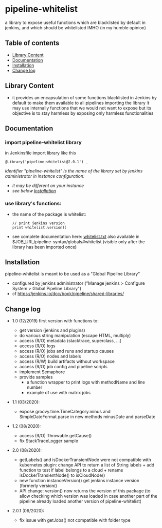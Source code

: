 # pipeline-whitelist
a library to expose useful functions which are blacklisted by default in jenkins, and which should be whitelisted IMHO (in my humble opinion)

## Table of contents
- [Library Content](#content)
- [Documentation](#documentation)
- [Installation](#installation)
- [Change log](#changelog)


## Library Content <a name="content"></a>
- it provides an encapsulation of some functions blacklisted in Jenkins by default to make them available to all pipelines importing the library
  It may use internally functions that we would not want to expose but its objective is to stay harmless by exposing only harmless functionalities

## Documentation <a name="documentation"></a>

### import pipeline-whitelist library
in Jenkinsfile import library like this
```
@Library('pipeline-whitelist@2.0.1') _
```
_identifier "pipeline-whitelist" is the name of the library set by jenkins administrator in instance configuration:_
* _it may be different on your instance_
* _see below [Installation](#installation)_

### use library's functions:
- the name of the package is whitelist:
  ```
  // print jenkins version
  print whitelist.version()
  ```

- see complete documentation here: [whitelist.txt](https://htmlpreview.github.io?https://github.com/gdemengin/pipeline-whitelist/blob/2.0.1/vars/whitelist.txt)
also available in $JOB_URL/pipeline-syntax/globals#whitelist (visible only after the library has been imported once)


## Installation <a name="installation"></a>

pipeline-whitelist is meant to be used as a "Global Pipeline Library"
- configured by jenkins administrator ("Manage jenkins > Configure System > Global Pipeline Library")
- cf https://jenkins.io/doc/book/pipeline/shared-libraries/


## Change log <a name="changelog"></a>

* 1.0 (12/2019) first version with functions to:
  - get version (jenkins and plugins)
  - do various string manipulation (escape HTML, multiply)
  - access (R/O) metadata (stacktrace, superclass, ...)
  - access (R/O) logs
  - access (R/O) jobs and runs and startup causes
  - access (R/O) nodes and labels
  - access (R/W) build artifacts without workspace
  - access (R/O) job config and pipeline scripts
  - implement Semaphore
  - provide samples
    * a function wrapper to print logs with methodName and line number
    * example of use with matrix jobs

* 1.1 (03/2020):
  - expose groovy.time.TimeCategory.minus and SimpleDateFormat.parse in new methods minusDate and parseDate

* 1.2 (08/2020):
  - access (R/O) Throwable.getCause()
  - fix StackTraceLogger sample

* 2.0 (08/2020):
  - getLabels() and isDockerTransientNode were not compatible with kubernetes plugin:
    change API to return a list of String labels + add function to test if label belongs to a cloud + rename isDockerTransientNode() to isCloudNode()
  - new function instanceVersion() get jenkins instance version (formerly version()
  - API change: version() now returns the version of this package (to allow checking which version was loaded in case another part of the pipeline already loaded another version of pipeline-whitelist)

* 2.0.1 (09/2020):
  - fix issue with getJobs() not compatible with folder type
